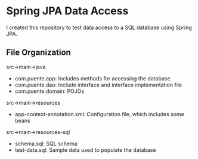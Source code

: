 **Spring JPA Data Access**
==========================

I created this repository to test data access to a SQL database using Spring JPA. 

**File Organization**
-----------------

src->main->java

 - com.puente.app: Includes methods for accessing the database
 - com.puente.dao: Include interface and interface implementation file
 - com.puente.domain: POJOs

src->main->resources

 - app-context-annotation.xml: Configuration file, which includes some beans

src->main->resources-sql

 - schema.sql: SQL schema
 - test-data.sql: Sample data used to populate the database
